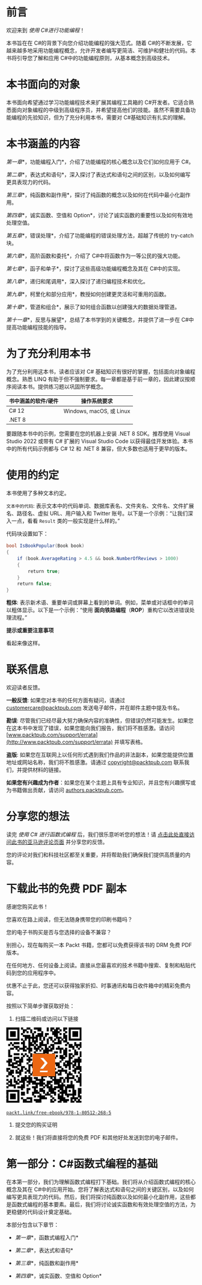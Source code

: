 # 前言

欢迎来到 *使用 C#进行功能编程*！

本书旨在在 C#的背景下向您介绍功能编程的强大范式。随着 C#的不断发展，它越来越多地采用功能编程概念，允许开发者编写更简洁、可维护和健壮的代码。本书将引导您了解和应用 C#中的功能编程原则，从基本概念到高级技术。

# 本书面向的对象

本书面向希望通过学习功能编程技术来扩展其编程工具箱的 C#开发者。它适合熟悉面向对象编程的中级到高级程序员，并希望提高他们的技能。虽然不需要具备功能编程的先验知识，但为了充分利用本书，需要对 C#基础知识有扎实的理解。

# 本书涵盖的内容

*第一章**，功能编程入门*，介绍了功能编程的核心概念以及它们如何应用于 C#。

*第二章**，表达式和语句*，深入探讨了表达式和语句之间的区别，以及如何编写更具表现力的代码。

*第三章**，纯函数和副作用*，探讨了纯函数的概念以及如何在代码中最小化副作用。

*第四章**，诚实函数、空值和 Option*，讨论了诚实函数的重要性以及如何有效地处理空值。

*第五章**，错误处理*，介绍了功能编程的错误处理方法，超越了传统的 try-catch 块。

*第六章**，高阶函数和委托*，介绍了 C#中将函数作为一等公民的强大功能。

*第七章**，函子和单子*，探讨了这些高级功能编程概念及其在 C#中的实现。

*第八章**，递归和尾调用*，深入探讨了递归编程技术和优化。

*第九章**，柯里化和部分应用*，教授如何创建更灵活和可重用的函数。

*第十章**，管道和组合*，展示了如何组合函数以创建强大的数据处理管道。

*第十一章**，反思与展望*，总结了本书学到的关键概念，并提供了进一步在 C#中提高功能编程技能的指导。

# 为了充分利用本书

为了充分利用这本书，读者应该对 C# 基础知识有很好的掌握，包括面向对象编程概念。熟悉 LINQ 有助于但不强制要求。每一章都是基于前一章的，因此建议按顺序阅读本书。提供练习题以巩固所学概念。

| **书中涵盖的软件/硬件** | **操作系统要求** |
| --- | --- |
| C# 12 | Windows, macOS, 或 Linux |
| .NET 8 |  |

要跟随本书中的示例，您需要在您的机器上安装 .NET 8 SDK。推荐使用 Visual Studio 2022 或带有 C# 扩展的 Visual Studio Code 以获得最佳开发体验。本书中的所有代码示例都与 C# 12 和 .NET 8 兼容，但大多数也适用于更早的版本。

# **使用的约定**

本书使用了多种文本约定。

`文本中的代码`: 表示文本中的代码单词、数据库表名、文件夹名、文件名、文件扩展名、路径名、虚拟 URL、用户输入和 Twitter 账号。以下是一个示例：“让我们深入一点，看看 `Result` 类的一般实现是什么样的。”

代码块设置如下：

```cs
bool IsBookPopular(Book book)
{
    if (book.AverageRating > 4.5 && book.NumberOfReviews > 1000)
    {
        return true;
    }
    return false;
}
```

**粗体**: 表示新术语、重要单词或屏幕上看到的单词。例如，菜单或对话框中的单词以粗体显示。以下是一个示例：“使用 **面向铁路编程**（**ROP**）重构它以改进错误处理流程。”

**提示或重要注意事项**

看起来像这样。

# **联系信息**

欢迎读者反馈。

**一般反馈**: 如果您对本书的任何方面有疑问，请通过 customercare@packtpub.com 发送电子邮件，并在邮件主题中提及书名。

**勘误**: 尽管我们已经尽最大努力确保内容的准确性，但错误仍然可能发生。如果您在这本书中发现了错误，如果您能向我们报告，我们将不胜感激。请访问 [www.packtpub.com/support/errata](http://www.packtpub.com/support/errata) 并填写表格。

**盗版**: 如果您在互联网上以任何形式遇到我们作品的非法副本，如果您能提供位置地址或网站名称，我们将不胜感激。请通过 copyright@packtpub.com 联系我们，并提供材料的链接。

**如果您有兴趣成为作者**：如果您在某个主题上具有专业知识，并且您有兴趣撰写或为书籍做出贡献，请访问 [authors.packtpub.com](http://authors.packtpub.com)。

# **分享您的想法**

读完 *使用 C# 进行函数式编程* 后，我们很乐意听听您的想法！请 [点击此处直接访问此书的亚马逊评论页面](https://packt.link/r/1805122681) 并分享您的反馈。

您的评论对我们和科技社区都至关重要，并将帮助我们确保我们提供高质量的内容。

# 下载此书的免费 PDF 副本

感谢您购买此书！

您喜欢在路上阅读，但无法随身携带您的印刷书籍吗？

您的电子书购买是否与您选择的设备不兼容？

别担心，现在每购买一本 Packt 书籍，您都可以免费获得该书的 DRM 免费 PDF 版本。

在任何地方、任何设备上阅读。直接从您最喜欢的技术书籍中搜索、复制和粘贴代码到您的应用程序中。

优惠不止于此，您还可以获得独家折扣、时事通讯和每日收件箱中的精彩免费内容。

按照以下简单步骤获取好处：

1.  扫描二维码或访问以下链接

![](img/B21069_QR_Free_PDF.jpg)

[`packt.link/free-ebook/978-1-80512-268-5`](https://packt.link/free-ebook/978-1-80512-268-5)

1.  提交您的购买证明

1.  就这些！我们将直接将您的免费 PDF 和其他好处发送到您的电子邮件。

# 第一部分：C#函数式编程的基础

在本第一部分，我们为理解函数式编程打下基础。我们将从介绍函数式编程的核心概念及其在 C#中的应用开始。您将了解表达式和语句之间的关键区别，以及如何编写更具表现力的代码。然后，我们将探讨纯函数以及如何最小化副作用，这些都是函数式编程的基本要素。最后，我们将讨论诚实函数和有效处理空值的方法，为更稳健的代码设计奠定基础。

本部分包含以下章节：

+   *第一章**，函数式编程入门*

+   *第二章**，表达式和语句*

+   *第三章**，纯函数和副作用*

+   *第四章**，诚实函数、空值和 Option*
